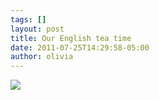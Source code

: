 ```yaml
---
tags: []
layout: post
title: Our English tea time
date: 2011-07-25T14:29:58-05:00
author: olivia
---
```


![](/media/lowoxyXlHw1qga9s2o1_1280.png)

